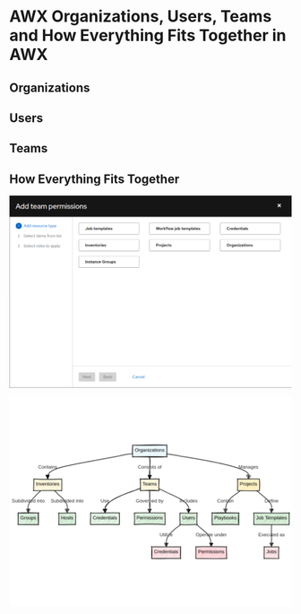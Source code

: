 # AWX Organizations, Users, Teams and How Everything Fits Together in AWX


## Organizations


## Users


## Teams


## How Everything Fits Together

![AWX Teams Roles](resources/images/38.png)

![AWX Resources](resources/images/37.png)